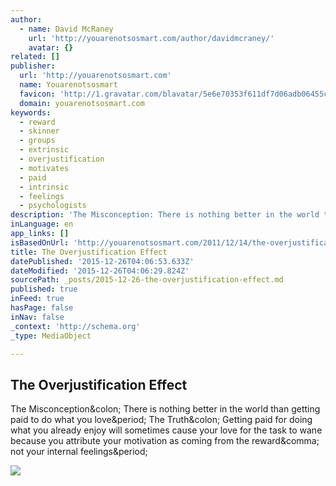 ```yaml
---
author:
  - name: David McRaney
    url: 'http://youarenotsosmart.com/author/davidmcraney/'
    avatar: {}
related: []
publisher:
  url: 'http://youarenotsosmart.com'
  name: Youarenotsosmart
  favicon: 'http://1.gravatar.com/blavatar/5e6e70353f611df7d06adb06455c6ffe?s=16'
  domain: youarenotsosmart.com
keywords:
  - reward
  - skinner
  - groups
  - extrinsic
  - overjustification
  - motivates
  - paid
  - intrinsic
  - feelings
  - psychologists
description: 'The Misconception: There is nothing better in the world than getting paid to do what you love. The Truth: Getting paid for doing what you already enjoy will sometimes cause your love for the task to wane because you attribute your motivation as coming from the reward, not your internal feelings.'
inLanguage: en
app_links: []
isBasedOnUrl: 'http://youarenotsosmart.com/2011/12/14/the-overjustification-effect/'
title: The Overjustification Effect
datePublished: '2015-12-26T04:06:53.633Z'
dateModified: '2015-12-26T04:06:29.824Z'
sourcePath: _posts/2015-12-26-the-overjustification-effect.md
published: true
inFeed: true
hasPage: false
inNav: false
_context: 'http://schema.org'
_type: MediaObject

---
```

<article style=""><h1>The Overjustification Effect</h1><p>The Misconception&amp;colon; There is nothing better in the world than getting paid to do what you love&amp;period; The Truth&amp;colon; Getting paid for doing what you already enjoy will sometimes cause your love for the task to wane because you attribute your motivation as coming from the reward&amp;comma; not your internal feelings&amp;period;</p><img src="http://youarenotsosmart.files.wordpress.com/2011/12/1101710920_400.jpg?w=940" /></article>